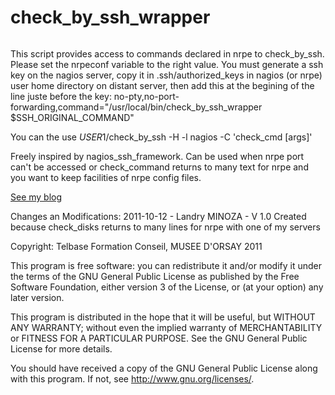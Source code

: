 check_by_ssh_wrapper
====================

<!-- Piwik Image Tracker-->
<img src="https://stats.hobgoblins-master.info/piwik.php?idSite=2&rec=1" style="border:0" alt="" />
<!-- End Piwik -->

This script provides access to commands declared in nrpe to check_by_ssh.
Please set the nrpeconf variable to the right value.
You must generate a ssh key on the nagios server, copy it in .ssh/authorized_keys
in nagios (or nrpe) user home directory on distant server, then add this at
the begining of the line juste before the key:
no-pty,no-port-forwarding,command="/usr/local/bin/check_by_ssh_wrapper $SSH_ORIGINAL_COMMAND"

You can the use $USER1$/check_by_ssh -H <distant host> -l nagios -C 'check_cmd [args]'

Freely inspired by nagios_ssh_framework. Can be used when nrpe port can't be accessed
or check_command returns to many text for nrpe and you want to keep facilities of nrpe
config files.

[See my blog](http://hobgoblins-master.info/en/posts/check_by_ssh_wrapper.html)

Changes an Modifications:
2011-10-12 - Landry MINOZA - V 1.0
Created because check_disks returns to many lines for nrpe with one of my servers

Copyright: Telbase Formation Conseil, MUSEE D'ORSAY 2011

This program is free software: you can redistribute it and/or modify
it under the terms of the GNU General Public License as published by
the Free Software Foundation, either version 3 of the License, or
(at your option) any later version.

This program is distributed in the hope that it will be useful,
but WITHOUT ANY WARRANTY; without even the implied warranty of
MERCHANTABILITY or FITNESS FOR A PARTICULAR PURPOSE.  See the
GNU General Public License for more details.

You should have received a copy of the GNU General Public License
along with this program.  If not, see <http://www.gnu.org/licenses/>.
